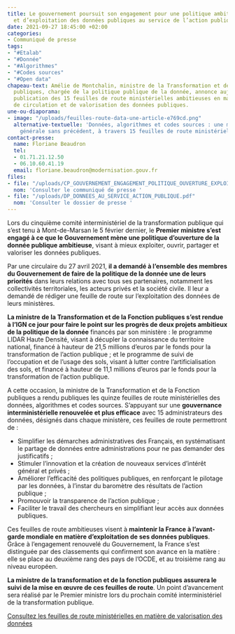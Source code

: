 ```yaml
---
title: Le gouvernement poursuit son engagement pour une politique ambitieuse d’ouverture
  et d’exploitation des données publiques au service de l’action publique
date: 2021-09-27 18:45:00 +02:00
categories:
- Communiqué de presse
tags:
- "#Etalab"
- "#Donnée"
- "#Algorithmes"
- "#Codes sources"
- "#Open data"
chapeau-text: Amélie de Montchalin, ministre de la Transformation et de la Fonction
  publiques, chargée de la politique publique de la donnée, annonce aujourd’hui la
  publication des 15 feuilles de route ministérielles ambitieuses en matière d’ouverture,
  de circulation et de valorisation des données publiques.
une-ou-diaporama:
- image: "/uploads/feuilles-route-data-une-article-e769cd.png"
  alternative-textuelle: 'Données, algorithmes et codes sources : une mobilisation
    générale sans précédent, à travers 15 feuilles de route ministérielles'
contact-presse:
  name: Floriane Beaudron
  tel:
  - 01.71.21.12.50
  - 06.10.60.41.19
  email: floriane.beaudron@modernisation.gouv.fr
files:
- file: "/uploads/CP_GOUVERNEMENT_ENGAGEMENT_POLITIQUE_OUVERTURE_EXPLOITATION_DONNEES_PUBLIQUES.pdf"
  nom: 'Consulter le communiqué de presse '
- file: "/uploads/DP_DONNEES_AU_SERVICE_ACTION_PUBLIQUE.pdf"
  nom: 'Consulter le dossier de presse '
---
```


Lors du cinquième comité interministériel de la transformation publique qui s’est tenu à Mont-de-Marsan le 5 février dernier, le **Premier ministre s’est engagé à ce que le Gouvernement mène une politique d’ouverture de la donnée publique ambitieuse**, visant à mieux exploiter, ouvrir, partager et valoriser les données publiques.

Par une circulaire du 27 avril 2021, **il a demandé à l’ensemble des membres du Gouvernement de faire de la politique de la donnée une de leurs priorités** dans leurs relations avec tous ses partenaires, notamment les collectivités territoriales, les acteurs privés et la société civile. Il leur a demandé de rédiger une feuille de route sur l’exploitation des données de leurs ministères. 

**La ministre de la Transformation et de la Fonction publiques s’est rendue à l’IGN ce jour pour faire le point sur les progrès de deux projets ambitieux de la politique de la donnée** financés par son ministère : le programme LIDAR Haute Densité, visant à décupler la connaissance du territoire national, financé à hauteur de 21,5 millions d’euros par le fonds pour la transformation de l’action publique ; et le programme de suivi de l’occupation et de l’usage des sols, visant à lutter contre l’artificialisation des sols, et financé à hauteur de 11,1 millions d’euros par le fonds pour la transformation de l’action publique.

A cette occasion, la ministre de la Transformation et de la Fonction publiques a rendu publiques les quinze feuilles de route ministérielles des données, algorithmes et codes sources. S’appuyant sur une **gouvernance interministérielle renouvelée et plus efficace** avec 15 administrateurs des données, désignés dans chaque ministère, ces feuilles de route permettront de :

* Simplifier les démarches administratives des Français, en systématisant le partage de données entre administrations pour ne pas demander des justificatifs ;
* Stimuler l’innovation et la création de nouveaux services d’intérêt général et privés ;
* Améliorer l’efficacité des politiques publiques, en renforçant le pilotage par les données, à l’instar du baromètre des résultats de l’action publique ;
* Promouvoir la transparence de l’action publique ;
* Faciliter le travail des chercheurs en simplifiant leur accès aux données publiques. 

Ces feuilles de route ambitieuses visent à **maintenir la France à l’avant-garde mondiale en matière d’exploitation de ses données publiques**. Grâce à l’engagement renouvelé du Gouvernement, la France s’est distinguée par des classements qui confirment son avance en la matière : elle se place au deuxième rang des pays de l’OCDE, et au troisième rang au niveau européen.

**La ministre de la transformation et de la fonction publiques assurera le suivi de la mise en œuvre de ces feuilles de route**. Un point d’avancement sera réalisé par le Premier ministre lors du prochain comité interministériel de la transformation publique. 

[Consultez les feuilles de route ministérielles en matière de valorisation des données](https://www.numerique.gouv.fr/actualites/donnees-algorithmes-codes-sources-mobilisation-generale-sans-precedent-15-feuilles-de-route-ministerielles/)
